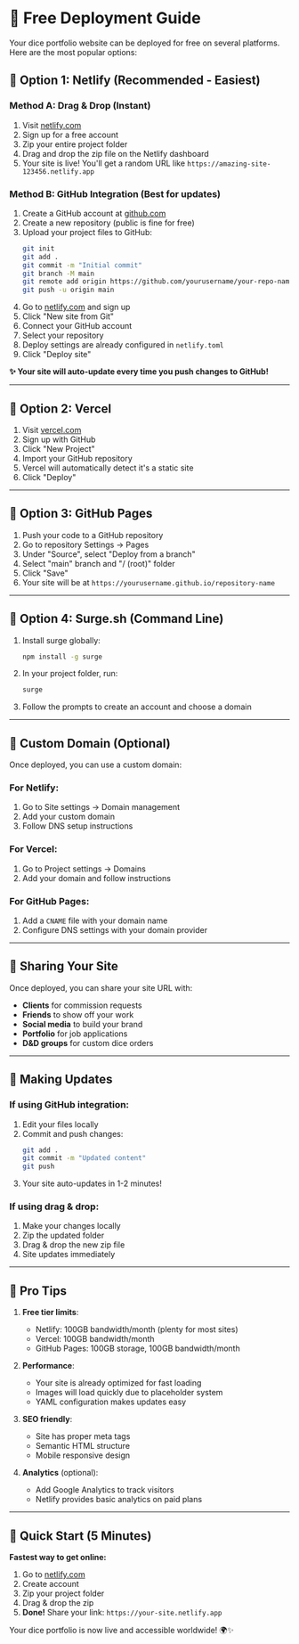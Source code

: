 # 🚀 Free Deployment Guide

Your dice portfolio website can be deployed for free on several platforms. Here are the most popular options:

## 🔸 Option 1: Netlify (Recommended - Easiest)

### Method A: Drag & Drop (Instant)
1. Visit [netlify.com](https://www.netlify.com)
2. Sign up for a free account
3. Zip your entire project folder
4. Drag and drop the zip file on the Netlify dashboard
5. Your site is live! You'll get a random URL like `https://amazing-site-123456.netlify.app`

### Method B: GitHub Integration (Best for updates)
1. Create a GitHub account at [github.com](https://github.com)
2. Create a new repository (public is fine for free)
3. Upload your project files to GitHub:
   ```bash
   git init
   git add .
   git commit -m "Initial commit"
   git branch -M main
   git remote add origin https://github.com/yourusername/your-repo-name.git
   git push -u origin main
   ```
4. Go to [netlify.com](https://www.netlify.com) and sign up
5. Click "New site from Git"
6. Connect your GitHub account
7. Select your repository
8. Deploy settings are already configured in `netlify.toml`
9. Click "Deploy site"

**✨ Your site will auto-update every time you push changes to GitHub!**

---

## 🔸 Option 2: Vercel

1. Visit [vercel.com](https://vercel.com)
2. Sign up with GitHub
3. Click "New Project"
4. Import your GitHub repository
5. Vercel will automatically detect it's a static site
6. Click "Deploy"

---

## 🔸 Option 3: GitHub Pages

1. Push your code to a GitHub repository
2. Go to repository Settings → Pages
3. Under "Source", select "Deploy from a branch"
4. Select "main" branch and "/ (root)" folder
5. Click "Save"
6. Your site will be at `https://yourusername.github.io/repository-name`

---

## 🔸 Option 4: Surge.sh (Command Line)

1. Install surge globally:
   ```bash
   npm install -g surge
   ```
2. In your project folder, run:
   ```bash
   surge
   ```
3. Follow the prompts to create an account and choose a domain

---

## 🎨 Custom Domain (Optional)

Once deployed, you can use a custom domain:

### For Netlify:
1. Go to Site settings → Domain management
2. Add your custom domain
3. Follow DNS setup instructions

### For Vercel:
1. Go to Project settings → Domains
2. Add your domain and follow instructions

### For GitHub Pages:
1. Add a `CNAME` file with your domain name
2. Configure DNS settings with your domain provider

---

## 📱 Sharing Your Site

Once deployed, you can share your site URL with:
- **Clients** for commission requests
- **Friends** to show off your work
- **Social media** to build your brand
- **Portfolio** for job applications
- **D&D groups** for custom dice orders

---

## 🔄 Making Updates

### If using GitHub integration:
1. Edit your files locally
2. Commit and push changes:
   ```bash
   git add .
   git commit -m "Updated content"
   git push
   ```
3. Your site auto-updates in 1-2 minutes!

### If using drag & drop:
1. Make your changes locally
2. Zip the updated folder
3. Drag & drop the new zip file
4. Site updates immediately

---

## 🎯 Pro Tips

1. **Free tier limits**:
   - Netlify: 100GB bandwidth/month (plenty for most sites)
   - Vercel: 100GB bandwidth/month
   - GitHub Pages: 100GB storage, 100GB bandwidth/month

2. **Performance**:
   - Your site is already optimized for fast loading
   - Images will load quickly due to placeholder system
   - YAML configuration makes updates easy

3. **SEO friendly**:
   - Site has proper meta tags
   - Semantic HTML structure
   - Mobile responsive design

4. **Analytics** (optional):
   - Add Google Analytics to track visitors
   - Netlify provides basic analytics on paid plans

---

## 🚨 Quick Start (5 Minutes)

**Fastest way to get online:**

1. Go to [netlify.com](https://www.netlify.com)
2. Create account
3. Zip your project folder
4. Drag & drop the zip
5. **Done!** Share your link: `https://your-site.netlify.app`

Your dice portfolio is now live and accessible worldwide! 🌍✨
